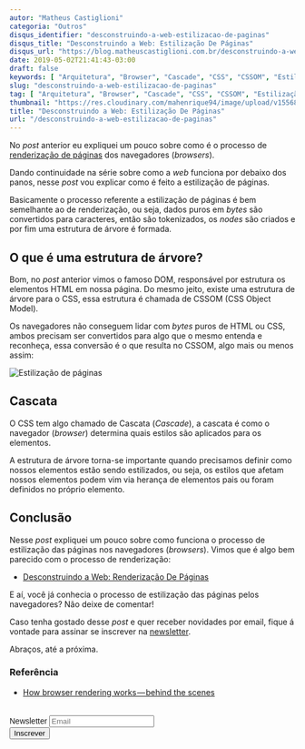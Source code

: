```yaml
---
autor: "Matheus Castiglioni"
categoria: "Outros"
disqus_identifier: "desconstruindo-a-web-estilizacao-de-paginas"
disqus_title: "Desconstruindo a Web: Estilização De Páginas"
disqus_url: "https://blog.matheuscastiglioni.com.br/desconstruindo-a-web-estilizacao-de-paginas"
date: 2019-05-02T21:41:43-03:00
draft: false
keywords: [ "Arquitetura", "Browser", "Cascade", "CSS", "CSSOM", "Estilização", "Style", "Web" ]
slug: "desconstruindo-a-web-estilizacao-de-paginas"
tag: [ "Arquitetura", "Browser", "Cascade", "CSS", "CSSOM", "Estilização", "Style", "Web" ]
thumbnail: "https://res.cloudinary.com/mahenrique94/image/upload/v1556844492/aplicacoes-html-css-js-feed-1_pxcf15.png"
title: "Desconstruindo a Web: Estilização De Páginas"
url: "/desconstruindo-a-web-estilizacao-de-paginas"
---
```


No *post* anterior eu expliquei um pouco sobre como é o processo de [renderização de páginas](https://blog.matheuscastiglioni.com.br/desconstruindo-a-web-renderizacao-de-paginas/) dos navegadores (*browsers*).

Dando continuidade na série sobre como a *web* funciona por debaixo dos panos, nesse *post* vou explicar como é feito a estilização de páginas.

Basicamente o processo referente a estilização de páginas é bem semelhante ao de renderização, ou seja, dados puros em *bytes* são convertidos para caracteres, então são tokenizados, os *nodes* são criados e por fim uma estrutura de árvore é formada.

## O que é uma estrutura de árvore?

Bom, no *post* anterior vimos o famoso DOM, responsável por estrutura os elementos HTML em nossa página. Do mesmo jeito, existe uma estrutura de árvore para o CSS, essa estrutura é chamada de CSSOM (CSS Object Model).

Os navegadores não conseguem lidar com *bytes* puros de HTML ou CSS, ambos precisam ser convertidos para algo que o mesmo entenda e reconheça, essa conversão é o que resulta no CSSOM, algo mais ou menos assim:

![Estilização de páginas](https://res.cloudinary.com/mahenrique94/image/upload/v1556844805/1_5GYEa442MdwmhPGJbGagGw_1_qronnj.png)

## Cascata

O CSS tem algo chamado de Cascata (*Cascade*), a cascata é como o navegador (*browser*) determina quais estilos são aplicados para os elementos.

A estrutura de árvore torna-se importante quando precisamos definir como nossos elementos estão sendo estilizados, ou seja, os estilos que afetam nossos elementos podem vim via herança de elementos pais ou foram definidos no próprio elemento.

## Conclusão

Nesse *post* expliquei um pouco sobre como funciona o processo de estilização das páginas nos navegadores (*browsers*). Vimos que é algo bem parecido com o processo de renderização:

- [Desconstruindo a Web: Renderização De Páginas](https://blog.matheuscastiglioni.com.br/desconstruindo-a-web-renderizacao-de-paginas/)

E aí, você já conhecia o processo de estilização das páginas pelos navegadores? Não deixe de comentar!

Caso tenha gostado desse *post* e quer receber novidades por email, fique á vontade para assinar se inscrever na [newsletter](http://eepurl.com/ggP7Rv).

Abraços, até a próxima.

### Referência

- [How browser rendering works — behind the scenes
](https://blog.logrocket.com/how-browser-rendering-works-behind-the-scenes-6782b0e8fb10)

<!-- Begin Mailchimp Signup Form -->
<link href="//cdn-images.mailchimp.com/embedcode/horizontal-slim-10_7.css" rel="stylesheet" type="text/css">
<style type="text/css">
	#mc_embed_signup{clear:left; font:14px Helvetica,Arial,sans-serif; width:100%;margin-top: 2rem;}
</style>
<div id="mc_embed_signup">
<form action="https://matheuscastiglioni.us12.list-manage.com/subscribe/post?u=5a8a2e7202680f2d5098f12bc&amp;id=6ede898886" method="post" id="mc-embedded-subscribe-form" name="mc-embedded-subscribe-form" class="validate" target="_blank" novalidate>
    <div id="mc_embed_signup_scroll">
	<label for="mce-EMAIL">Newsletter</label>
	<input type="email" value="" name="EMAIL" class="email" id="mce-EMAIL" placeholder="Email" required>
    <div style="position: absolute; left: -5000px;" aria-hidden="true"><input type="text" name="b_5a8a2e7202680f2d5098f12bc_6ede898886" tabindex="-1" value=""></div>
    <div class="clear"><input type="submit" value="Inscrever" name="subscribe" id="mc-embedded-subscribe" class="button"></div></div>
</form>
</div>
<!--End mc_embed_signup-->
